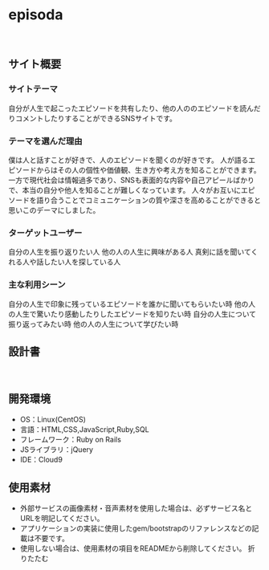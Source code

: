 # episoda
​
## サイト概要
### サイトテーマ
  自分が人生で起こったエピソードを共有したり、他の人ののエピソードを読んだりコメントしたりすることができるSNSサイトです。
​
### テーマを選んだ理由
  僕は人と話すことが好きで、人のエピソードを聞くのが好きです。
  人が語るエピソードからはその人の個性や価値観、生き方や考え方を知ることができます。
  一方で現代社会は情報過多であり、SNSも表面的な内容や自己アピールばかりで、本当の自分や他人を知ることが難しくなっています。
  人々がお互いにエピソードを語り合うことでコミュニケーションの質や深さを高めることができると思いこのデーマにしました。
​
### ターゲットユーザー
  自分の人生を振り返りたい人
  他の人の人生に興味がある人
  真剣に話を聞いてくれる人や話したい人を探している人
​
### 主な利用シーン
  自分の人生で印象に残っているエピソードを誰かに聞いてもらいたい時
​ 他の人の人生で驚いたり感動したりしたエピソードを知りたい時
  自分の人生について振り返ってみたい時
  他の人の人生について学びたい時
  
## 設計書
<!--テーマを設定・提出する時点では不要です-->
​
## 開発環境
- OS：Linux(CentOS)
- 言語：HTML,CSS,JavaScript,Ruby,SQL
- フレームワーク：Ruby on Rails
- JSライブラリ：jQuery
- IDE：Cloud9
​
## 使用素材
- 外部サービスの画像素材・音声素材を使用した場合は、必ずサービス名とURLを明記してください。
- アプリケーションの実装に使用したgem/bootstrapのリファレンスなどの記載は不要です。
- 使用しない場合は、使用素材の項目をREADMEから削除してください。
折りたたむ